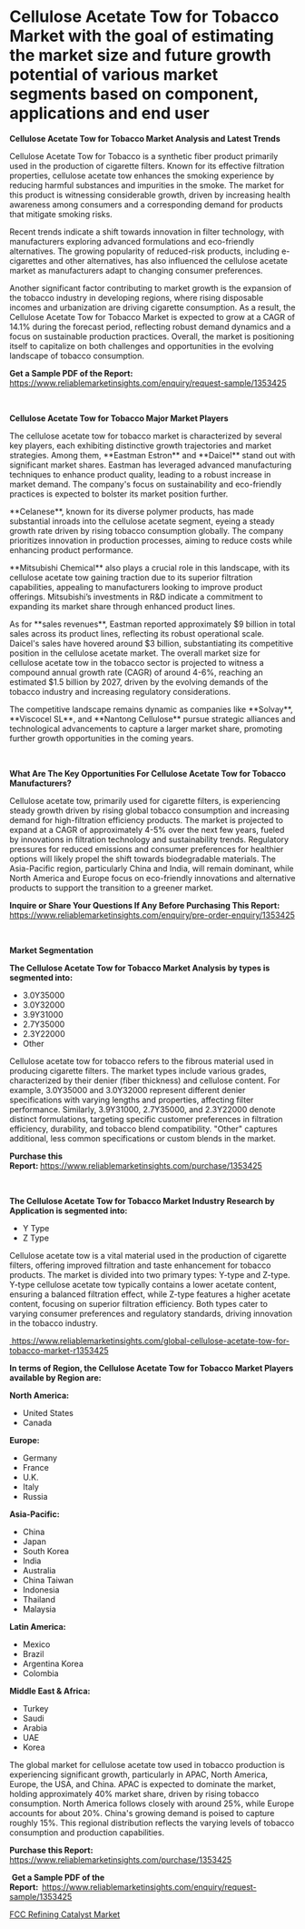 <p><h1>Cellulose Acetate Tow for Tobacco Market with the goal of estimating the market size and future growth potential of various market segments based on component, applications and end user</h1></p><p><strong>Cellulose Acetate Tow for Tobacco Market Analysis and Latest Trends</strong></p>
<p><p>Cellulose Acetate Tow for Tobacco is a synthetic fiber product primarily used in the production of cigarette filters. Known for its effective filtration properties, cellulose acetate tow enhances the smoking experience by reducing harmful substances and impurities in the smoke. The market for this product is witnessing considerable growth, driven by increasing health awareness among consumers and a corresponding demand for products that mitigate smoking risks.</p><p>Recent trends indicate a shift towards innovation in filter technology, with manufacturers exploring advanced formulations and eco-friendly alternatives. The growing popularity of reduced-risk products, including e-cigarettes and other alternatives, has also influenced the cellulose acetate market as manufacturers adapt to changing consumer preferences.</p><p>Another significant factor contributing to market growth is the expansion of the tobacco industry in developing regions, where rising disposable incomes and urbanization are driving cigarette consumption. As a result, the Cellulose Acetate Tow for Tobacco Market is expected to grow at a CAGR of 14.1% during the forecast period, reflecting robust demand dynamics and a focus on sustainable production practices. Overall, the market is positioning itself to capitalize on both challenges and opportunities in the evolving landscape of tobacco consumption.</p></p>
<p><strong>Get a Sample PDF of the Report:&nbsp;</strong> <a href="https://www.reliablemarketinsights.com/enquiry/request-sample/1353425?utm_campaign=3551&utm_medium=2&utm_source=Github&utm_content=ia&utm_term=03042025&utm_id=cellulose-acetate-tow-for-tobacco">https://www.reliablemarketinsights.com/enquiry/request-sample/1353425</a></p>
<p>&nbsp;</p>
<p><strong>Cellulose Acetate Tow for Tobacco Major Market Players</strong></p>
<p><p>The cellulose acetate tow for tobacco market is characterized by several key players, each exhibiting distinctive growth trajectories and market strategies. Among them, **Eastman Estron** and **Daicel** stand out with significant market shares. Eastman has leveraged advanced manufacturing techniques to enhance product quality, leading to a robust increase in market demand. The company's focus on sustainability and eco-friendly practices is expected to bolster its market position further.</p><p>**Celanese**, known for its diverse polymer products, has made substantial inroads into the cellulose acetate segment, eyeing a steady growth rate driven by rising tobacco consumption globally. The company prioritizes innovation in production processes, aiming to reduce costs while enhancing product performance.</p><p>**Mitsubishi Chemical** also plays a crucial role in this landscape, with its cellulose acetate tow gaining traction due to its superior filtration capabilities, appealing to manufacturers looking to improve product offerings. Mitsubishi’s investments in R&D indicate a commitment to expanding its market share through enhanced product lines.</p><p>As for **sales revenues**, Eastman reported approximately $9 billion in total sales across its product lines, reflecting its robust operational scale. Daicel's sales have hovered around $3 billion, substantiating its competitive position in the cellulose acetate market. The overall market size for cellulose acetate tow in the tobacco sector is projected to witness a compound annual growth rate (CAGR) of around 4-6%, reaching an estimated $1.5 billion by 2027, driven by the evolving demands of the tobacco industry and increasing regulatory considerations.</p><p>The competitive landscape remains dynamic as companies like **Solvay**, **Viscocel SL**, and **Nantong Cellulose** pursue strategic alliances and technological advancements to capture a larger market share, promoting further growth opportunities in the coming years.</p></p>
<p>&nbsp;</p>
<p><strong>What Are The Key Opportunities For Cellulose Acetate Tow for Tobacco Manufacturers?</strong></p>
<p><p>Cellulose acetate tow, primarily used for cigarette filters, is experiencing steady growth driven by rising global tobacco consumption and increasing demand for high-filtration efficiency products. The market is projected to expand at a CAGR of approximately 4-5% over the next few years, fueled by innovations in filtration technology and sustainability trends. Regulatory pressures for reduced emissions and consumer preferences for healthier options will likely propel the shift towards biodegradable materials. The Asia-Pacific region, particularly China and India, will remain dominant, while North America and Europe focus on eco-friendly innovations and alternative products to support the transition to a greener market.</p></p>
<p><strong>Inquire or Share Your Questions If Any Before Purchasing This Report:</strong> <a href="https://www.reliablemarketinsights.com/enquiry/pre-order-enquiry/1353425?utm_campaign=3551&utm_medium=2&utm_source=Github&utm_content=ia&utm_term=03042025&utm_id=cellulose-acetate-tow-for-tobacco">https://www.reliablemarketinsights.com/enquiry/pre-order-enquiry/1353425</a></p>
<p>&nbsp;</p>
<p><strong>Market Segmentation</strong></p>
<p><strong>The Cellulose Acetate Tow for Tobacco Market Analysis by types is segmented into:</strong></p>
<p><ul><li>3.0Y35000</li><li>3.0Y32000</li><li>3.9Y31000</li><li>2.7Y35000</li><li>2.3Y22000</li><li>Other</li></ul></p>
<p><p>Cellulose acetate tow for tobacco refers to the fibrous material used in producing cigarette filters. The market types include various grades, characterized by their denier (fiber thickness) and cellulose content. For example, 3.0Y35000 and 3.0Y32000 represent different denier specifications with varying lengths and properties, affecting filter performance. Similarly, 3.9Y31000, 2.7Y35000, and 2.3Y22000 denote distinct formulations, targeting specific customer preferences in filtration efficiency, durability, and tobacco blend compatibility. "Other" captures additional, less common specifications or custom blends in the market.</p></p>
<p><strong>Purchase this Report:&nbsp;</strong><a href="https://www.reliablemarketinsights.com/purchase/1353425?utm_campaign=3551&utm_medium=2&utm_source=Github&utm_content=ia&utm_term=03042025&utm_id=cellulose-acetate-tow-for-tobacco">https://www.reliablemarketinsights.com/purchase/1353425</a></p>
<p>&nbsp;</p>
<p><strong>The Cellulose Acetate Tow for Tobacco Market Industry Research by Application is segmented into:</strong></p>
<p><ul><li>Y Type</li><li>Z Type</li></ul></p>
<p><p>Cellulose acetate tow is a vital material used in the production of cigarette filters, offering improved filtration and taste enhancement for tobacco products. The market is divided into two primary types: Y-type and Z-type. Y-type cellulose acetate tow typically contains a lower acetate content, ensuring a balanced filtration effect, while Z-type features a higher acetate content, focusing on superior filtration efficiency. Both types cater to varying consumer preferences and regulatory standards, driving innovation in the tobacco industry.</p></p>
<p><a href="https://www.reliablemarketinsights.com/global-cellulose-acetate-tow-for-tobacco-market-r1353425?utm_campaign=3551&utm_medium=2&utm_source=Github&utm_content=ia&utm_term=03042025&utm_id=cellulose-acetate-tow-for-tobacco">&nbsp;https://www.reliablemarketinsights.com/global-cellulose-acetate-tow-for-tobacco-market-r1353425</a></p>
<p><strong>In terms of Region, the Cellulose Acetate Tow for Tobacco Market Players available by Region are:</strong></p>
<p>
    <p> <strong> North America: </strong>
        <ul>
            <li>United States</li>
            <li>Canada</li>
        </ul>
        </p> 
    <p> <strong> Europe: </strong>
        <ul>
            <li>Germany</li>
            <li>France</li>
            <li>U.K.</li>
            <li>Italy</li>
            <li>Russia</li>
        </ul>
        </p> 
    <p> <strong> Asia-Pacific: </strong>
        <ul>
            <li>China</li>
            <li>Japan</li>
            <li>South Korea</li>
            <li>India</li>
            <li>Australia</li>
            <li>China Taiwan</li>
            <li>Indonesia</li>
            <li>Thailand</li>
            <li>Malaysia</li>
        </ul>
        </p> 
    <p> <strong> Latin America: </strong>
        <ul>
            <li>Mexico</li>
            <li>Brazil</li>
            <li>Argentina Korea</li>
            <li>Colombia</li>
        </ul>
        </p> 
    <p> <strong> Middle East & Africa: </strong>
        <ul>
            <li>Turkey</li>
            <li>Saudi</li>
            <li>Arabia</li>
            <li>UAE</li>
            <li>Korea</li>
        </ul>
    </p>
    </p>
<p><p>The global market for cellulose acetate tow used in tobacco production is experiencing significant growth, particularly in APAC, North America, Europe, the USA, and China. APAC is expected to dominate the market, holding approximately 40% market share, driven by rising tobacco consumption. North America follows closely with around 25%, while Europe accounts for about 20%. China's growing demand is poised to capture roughly 15%. This regional distribution reflects the varying levels of tobacco consumption and production capabilities.</p></p>
<p><strong>Purchase this Report: </strong><a href="https://www.reliablemarketinsights.com/purchase/1353425?utm_campaign=3551&utm_medium=2&utm_source=Github&utm_content=ia&utm_term=03042025&utm_id=cellulose-acetate-tow-for-tobacco">https://www.reliablemarketinsights.com/purchase/1353425</a></p>
<p>&nbsp;<strong>Get a Sample PDF of the Report:&nbsp;&nbsp;</strong><a href="https://www.reliablemarketinsights.com/enquiry/request-sample/1353425?utm_campaign=3551&utm_medium=2&utm_source=Github&utm_content=ia&utm_term=03042025&utm_id=cellulose-acetate-tow-for-tobacco">https://www.reliablemarketinsights.com/enquiry/request-sample/1353425</a></p>
<p><strong></strong></p>
<p><p><a href="https://github.com/vassihucz/Market-Research-Report-List-1/blob/main/fcc-refining-catalyst-market.md?utm_campaign=3551&utm_medium=2&utm_source=Github&utm_content=ia&utm_term=03042025&utm_id=cellulose-acetate-tow-for-tobacco">FCC Refining Catalyst Market</a></p></p>